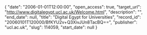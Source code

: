 {
  "date": "2006-01-01T12:00:00", 
  "open_access": true, 
  "target_url": "http://www.digitalegypt.ucl.ac.uk/Welcome.html", 
  "description": "", 
  "end_date": null, 
  "title": "Digital Egypt for Universities", 
  "record_id": "20060101T120000/BfKYU2v+Q3XivJUn8TacBQ==", 
  "publisher": "ucl.ac.uk", 
  "slug": 114059, 
  "start_date": null
}

